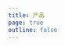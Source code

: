 ```yaml
---
title: 产品
page: true
outline: false
---
```


<script setup>
import AllProducts from '../AllProducts.vue'
</script>

<AllProducts category="执行机构,电动执行机构" />
